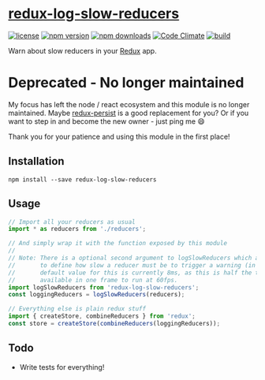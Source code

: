 [redux-log-slow-reducers][]
===========================

[![license](https://img.shields.io/npm/l/redux-log-slow-reducers.svg?style=flat-square)](https://www.npmjs.com/package/redux-log-slow-reducers)
[![npm version](https://img.shields.io/npm/v/redux-log-slow-reducers.svg?style=flat-square)](https://www.npmjs.com/package/redux-log-slow-reducers)
[![npm downloads](https://img.shields.io/npm/dm/redux-log-slow-reducers.svg?style=flat-square)](https://www.npmjs.com/package/redux-log-slow-reducers)
[![Code Climate](https://codeclimate.com/github/michaelcontento/redux-log-slow-reducers/badges/gpa.svg)](https://codeclimate.com/github/michaelcontento/redux-log-slow-reducers)
[![build](https://travis-ci.org/michaelcontento/redux-log-slow-reducers.svg)](https://travis-ci.org/michaelcontento/redux-log-slow-reducers)

Warn about slow reducers in your [Redux][] app.

# Deprecated - No longer maintained

My focus has left the node / react ecosystem and this module is no
longer maintained. Maybe [redux-persist](https://github.com/rt2zz/redux-persist) 
is a good replacement for you? Or if you want to step in and become
the new owner - just ping me :smile:

Thank you for your patience and using this module in the first place!

## Installation

    npm install --save redux-log-slow-reducers

## Usage

```js
// Import all your reducers as usual
import * as reducers from './reducers';

// And simply wrap it with the function exposed by this module
//
// Note: There is a optional second argument to logSlowReducers which allows you
//       to define how slow a reducer must be to trigger a warning (in ms). The
//       default value for this is currently 8ms, as this is half the time
//       available in one frame to run at 60fps.
import logSlowReducers from 'redux-log-slow-reducers';
const loggingReducers = logSlowReducers(reducers);

// Everything else is plain redux stuff
import { createStore, combineReducers } from 'redux';
const store = createStore(combineReducers(loggingReducers));
```

## Todo

- Write tests for everything!

  [Redux]: https://github.com/gaearon/redux
  [redux-log-slow-reducers]: https://github.com/michaelcontento/redux-log-slow-reducers
  [react-native]: https://facebook.github.io/react-native/
  [NetInfo]: https://facebook.github.io/react-native/docs/netinfo.html#content
